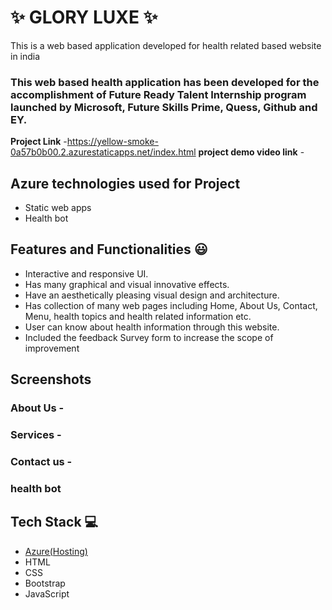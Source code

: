 

# ✨  GLORY LUXE ✨

This is a web based application developed for health related based website in india

### This web based health application has been developed for the accomplishment of Future Ready Talent Internship program launched by Microsoft, Future Skills Prime, Quess, Github and EY.


**Project Link** -https://yellow-smoke-0a57b0b00.2.azurestaticapps.net/index.html
**project demo video link** - 

## Azure technologies used for Project

- Static web apps
- Health bot

## Features and Functionalities 😃

- Interactive and responsive UI.
- Has many graphical and visual innovative effects.
- Have an aesthetically pleasing visual design and architecture.
- Has collection of many web pages including Home, About Us, Contact, Menu, health topics and health related information etc.
- User can know about health information through this website.
- Included the feedback Survey form to increase the scope of improvement 

## Screenshots


### About Us -


### Services -


### Contact us -


### health bot


## Tech Stack 💻

- [Azure(Hosting)](https://azure.microsoft.com/en-in/features/azure-portal/)
- HTML
- CSS
- Bootstrap
- JavaScript
